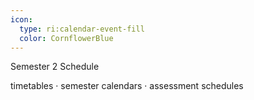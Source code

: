 ```yaml
---
icon: 
  type: ri:calendar-event-fill 
  color: CornflowerBlue
---
```


Semester 2 Schedule

timetables · semester calendars · assessment schedules